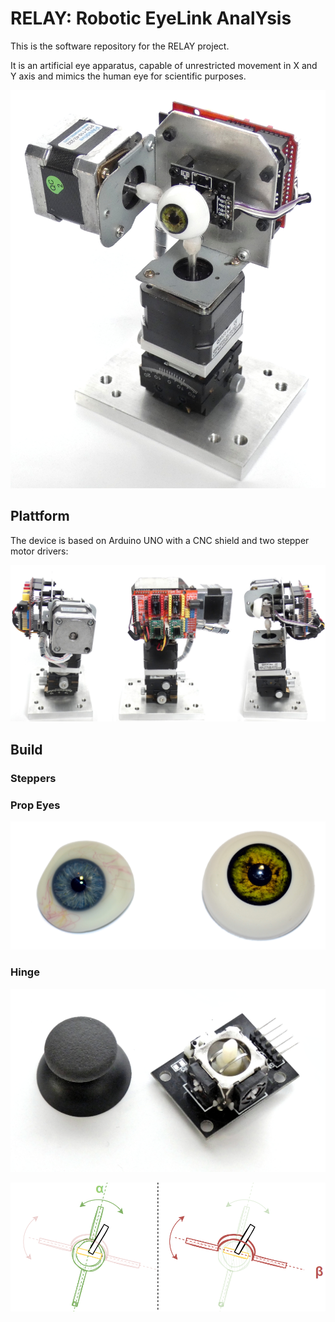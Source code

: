 # RELAY: Robotic EyeLink AnalYsis

This is the software repository for the RELAY project. 


It is an artificial eye apparatus, capable of unrestricted movement in X and Y axis and mimics the human eye for scientific purposes.

![RELAY](pictures/front.jpg)
## Plattform

The device is based on Arduino UNO with a CNC shield and two stepper motor drivers:

![RELAY](pictures/side_back.JPG)

## Build

### Steppers
### Prop Eyes
![RELAY](pictures/augen_props.JPG)
### Hinge
![RELAY](pictures/hinge.JPG)

![RELAY](pictures/pivot.png)